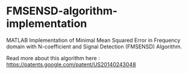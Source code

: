 # FMSENSD-algorithm-implementation
MATLAB Implementation of Minimal Mean Squared Error in Frequency domain with N-coefficient and Signal Detection (FMSENSD) Algorithm.

Read more about this algorithm here : https://patents.google.com/patent/US20140243048
